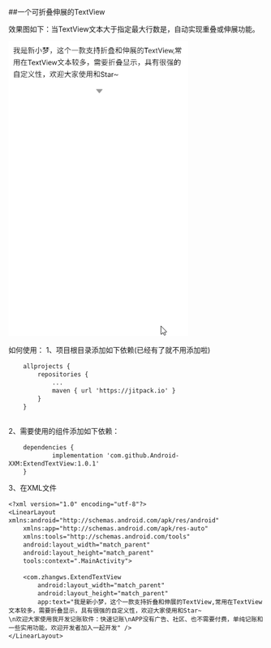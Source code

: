 
##一个可折叠伸展的TextView

效果图如下：当TextView文本大于指定最大行数是，自动实现重叠或伸展功能。

![效果图](https://github.com/Android-XXM/ExtendTextView/blob/master/app/1.gif)

如何使用：
1、项目根目录添加如下依赖(已经有了就不用添加啦)
```
	allprojects {
		repositories {
			...
			maven { url 'https://jitpack.io' }
		}
	}
  
```
2、需要使用的组件添加如下依赖：
```
	dependencies {
	        implementation 'com.github.Android-XXM:ExtendTextView:1.0.1'
	}
```
3、在XML文件
```
<?xml version="1.0" encoding="utf-8"?>
<LinearLayout xmlns:android="http://schemas.android.com/apk/res/android"
    xmlns:app="http://schemas.android.com/apk/res-auto"
    xmlns:tools="http://schemas.android.com/tools"
    android:layout_width="match_parent"
    android:layout_height="match_parent"
    tools:context=".MainActivity">

    <com.zhangws.ExtendTextView
        android:layout_width="match_parent"
        android:layout_height="match_parent"
        app:text="我是新小梦，这个一款支持折叠和伸展的TextView,常用在TextView文本较多，需要折叠显示，具有很强的自定义性，欢迎大家使用和Star~
\n欢迎大家使用我开发记账软件：快速记账\nAPP没有广告、社区、也不需要付费，单纯记账和一些实用功能，欢迎开发者加入一起开发" />
</LinearLayout>
```
